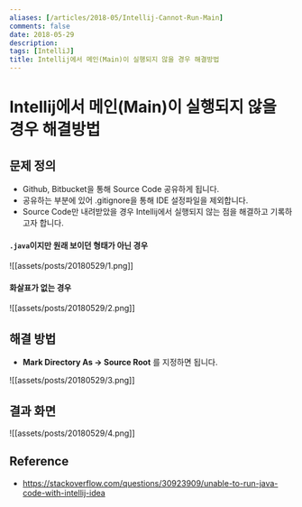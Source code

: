 ```yaml
---
aliases: [/articles/2018-05/Intellij-Cannot-Run-Main]
comments: false
date: 2018-05-29
description: 
tags: [IntelliJ]
title: Intellij에서 메인(Main)이 실행되지 않을 경우 해결방법
---
```

# Intellij에서 메인(Main)이 실행되지 않을 경우 해결방법
## 문제 정의
- Github, Bitbucket을 통해 Source Code 공유하게 됩니다.
- 공유하는 부분에 있어 .gitignore을 통해 IDE 설정파일을 제외합니다.
- Source Code만 내려받았을 경우 Intellij에서 실행되지 않는 점을 해결하고 기록하고자 합니다.

#### `.java`이지만 원래 보이던 형태가 아닌 경우

![[assets/posts/20180529/1.png]]

#### 화살표가 없는 경우

![[assets/posts/20180529/2.png]]

## 해결 방법
- **Mark Directory As -> Source Root** 를 지정하면 됩니다.

![[assets/posts/20180529/3.png]]

## 결과 화면

![[assets/posts/20180529/4.png]]


## Reference
- <https://stackoverflow.com/questions/30923909/unable-to-run-java-code-with-intellij-idea>

